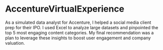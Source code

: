 # AccentureVirtualExperience
As a simulated data analyst for Accenture, I helped a social media client prep for their IPO. I used Excel to analyze large datasets and pinpointed the top 5 most engaging content categories. My final recommendation was a plan to leverage these insights to boost user engagement and company valuation.
